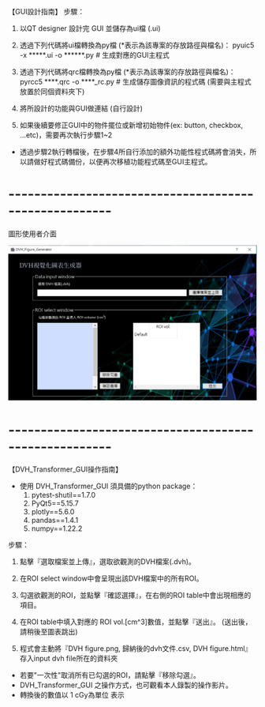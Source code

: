 【GUI設計指南】
步驟：
1. 以QT designer 設計完 GUI 並儲存為ui檔 (.ui)

2. 透過下列代碼將ui檔轉換為py檔 (*表示為該專案的存放路徑與檔名)：
	pyuic5 -x *****.ui -o ******.py  # 生成對應的GUI主程式

3. 透過下列代碼將qrc檔轉換為py檔 (*表示為該專案的存放路徑與檔名)：
	pyrcc5 ****.qrc -o ****_rc.py # 生成儲存圖像資訊的程式碼 (需要與主程式放置於同個資料夾下)

4. 將所設計的功能與GUI做連結 (自行設計)

5. 如果後續要修正GUI中的物件擺位或新增初始物件(ex: button, checkbox, ...etc)，需要再次執行步驟1~2 
* 透過步驟2執行轉檔後，在步驟4所自行添加的額外功能性程式碼將會消失，所以請做好程式碼備份，以便再次移植功能程式碼至GUI主程式。

# ------------------------------------------------------
圖形使用者介面

<img src="https://github.com/acceler0916280439/GUI/blob/main/DVH_Transformer_GUI/GUI.PNG" width="600">

# ------------------------------------------------------
【DVH_Transformer_GUI操作指南】

* 使用 DVH_Transformer_GUI 須具備的python package：
	1. pytest-shutil==1.7.0
	2. PyQt5==5.15.7
	3. plotly==5.6.0
	4. pandas==1.4.1
	5. numpy==1.22.2

步驟：
1. 點擊『選取檔案並上傳』，選取欲觀測的DVH檔案(.dvh)。

2. 在ROI select window中會呈現出該DVH檔案中的所有ROI。

3. 勾選欲觀測的ROI，並點擊『確認選擇』，在右側的ROI table中會出現相應的項目。

4. 在ROI table中填入對應的 ROI vol.[cm^3]數值，並點擊『送出』。  (送出後，請稍後至圖表跳出)

5. 程式會主動將『DVH figure.png, 歸納後的dvh文件.csv, DVH figure.html』存入input dvh file所在的資料夾

* 若要"一次性"取消所有已勾選的ROI，請點擊『移除勾選』。
* DVH_Transformer_GUI 之操作方式，也可觀看本人錄製的操作影片。
* 轉換後的數值以 1 cGy為單位 表示
